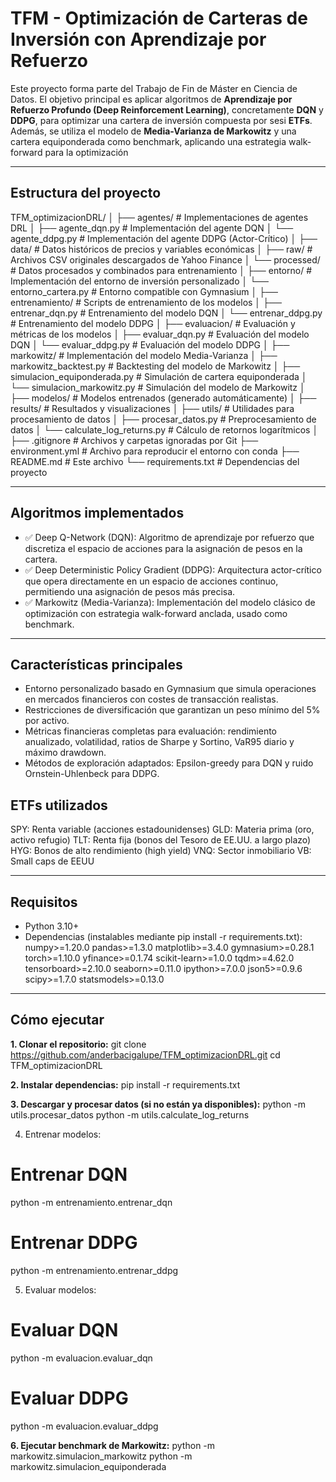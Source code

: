# TFM - Optimización de Carteras de Inversión con Aprendizaje por Refuerzo

Este proyecto forma parte del Trabajo de Fin de Máster en Ciencia de Datos. El objetivo principal es aplicar algoritmos de **Aprendizaje por Refuerzo Profundo (Deep Reinforcement Learning)**, concretamente **DQN** y **DDPG**, para optimizar una cartera de inversión compuesta por sesi **ETFs**. Además, se utiliza el modelo de **Media-Varianza de Markowitz** y una cartera equiponderada como benchmark, aplicando una estrategia walk-forward para la optimización

---

## Estructura del proyecto

TFM_optimizacionDRL/
│
├── agentes/                # Implementaciones de agentes DRL
│   ├── agente_dqn.py       # Implementación del agente DQN
│   └── agente_ddpg.py      # Implementación del agente DDPG (Actor-Crítico)
│
├── data/                   # Datos históricos de precios y variables económicas
│   ├── raw/                # Archivos CSV originales descargados de Yahoo Finance
│   └── processed/          # Datos procesados y combinados para entrenamiento
│
├── entorno/                # Implementación del entorno de inversión personalizado
│   └── entorno_cartera.py  # Entorno compatible con Gymnasium
│
├── entrenamiento/          # Scripts de entrenamiento de los modelos
│   ├── entrenar_dqn.py     # Entrenamiento del modelo DQN
│   └── entrenar_ddpg.py    # Entrenamiento del modelo DDPG
│
├── evaluacion/             # Evaluación y métricas de los modelos
│   ├── evaluar_dqn.py      # Evaluación del modelo DQN
│   └── evaluar_ddpg.py     # Evaluación del modelo DDPG
│
├── markowitz/              # Implementación del modelo Media-Varianza
│   ├── markowitz_backtest.py         # Backtesting del modelo de Markowitz
│   ├── simulacion_equiponderada.py   # Simulación de cartera equiponderada
│   └── simulacion_markowitz.py       # Simulación del modelo de Markowitz
│
├── modelos/                # Modelos entrenados (generado automáticamente)
│
├── results/             # Resultados y visualizaciones
│
├── utils/                  # Utilidades para procesamiento de datos
│   ├── procesar_datos.py           # Preprocesamiento de datos
│   └── calculate_log_returns.py    # Cálculo de retornos logarítmicos
│
├── .gitignore              # Archivos y carpetas ignoradas por Git
├── environment.yml         # Archivo para reproducir el entorno con conda
├── README.md               # Este archivo
└── requirements.txt        # Dependencias del proyecto        


---

##  Algoritmos implementados

- ✅ Deep Q-Network (DQN): Algoritmo de aprendizaje por refuerzo que discretiza el espacio de acciones para la asignación de pesos en la cartera.
- ✅ Deep Deterministic Policy Gradient (DDPG): Arquitectura actor-crítico que opera directamente en un espacio de acciones continuo, permitiendo una asignación de pesos más precisa.
- ✅ Markowitz (Media-Varianza): Implementación del modelo clásico de optimización con estrategia walk-forward anclada, usado como benchmark.

---

## Características principales

- Entorno personalizado basado en Gymnasium que simula operaciones en mercados financieros con costes de transacción realistas.
- Restricciones de diversificación que garantizan un peso mínimo del 5% por activo.
- Métricas financieras completas para evaluación: rendimiento anualizado, volatilidad, ratios de Sharpe y Sortino, VaR95 diario y máximo drawdown.
- Métodos de exploración adaptados: Epsilon-greedy para DQN y ruido Ornstein-Uhlenbeck para DDPG.

## ETFs utilizados

SPY: Renta variable (acciones estadounidenses)
GLD: Materia prima (oro, activo refugio)
TLT: Renta fija (bonos del Tesoro de EE.UU. a largo plazo)
HYG: Bonos de alto rendimiento (high yield)
VNQ: Sector inmobiliario
VB: Small caps de EEUU

---

## Requisitos

- Python 3.10+
- Dependencias (instalables mediante pip install -r requirements.txt):
    numpy>=1.20.0
    pandas>=1.3.0
    matplotlib>=3.4.0
    gymnasium>=0.28.1
    torch>=1.10.0
    yfinance>=0.1.74
    scikit-learn>=1.0.0
    tqdm>=4.62.0
    tensorboard>=2.10.0
    seaborn>=0.11.0
    ipython>=7.0.0
    json5>=0.9.6
    scipy>=1.7.0
    statsmodels>=0.13.0

---

## Cómo ejecutar

**1. Clonar el repositorio:**
git clone https://github.com/anderbacigalupe/TFM_optimizacionDRL.git
cd TFM_optimizacionDRL

**2. Instalar dependencias:**
pip install -r requirements.txt

**3. Descargar y procesar datos (si no están ya disponibles):**
python -m utils.procesar_datos
python -m utils.calculate_log_returns

4. Entrenar modelos:
# Entrenar DQN
python -m entrenamiento.entrenar_dqn

# Entrenar DDPG
python -m entrenamiento.entrenar_ddpg

5. Evaluar modelos:
# Evaluar DQN
python -m evaluacion.evaluar_dqn

# Evaluar DDPG
python -m evaluacion.evaluar_ddpg

**6. Ejecutar benchmark de Markowitz:**
python -m markowitz.simulacion_markowitz
python -m markowitz.simulacion_equiponderada

